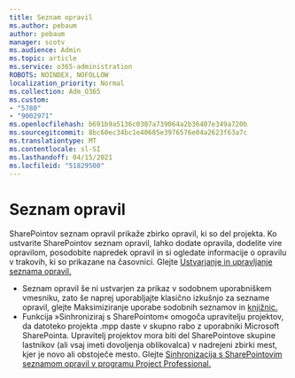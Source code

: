 ```yaml
---
title: Seznam opravil
ms.author: pebaum
author: pebaum
manager: scotv
ms.audience: Admin
ms.topic: article
ms.service: o365-administration
ROBOTS: NOINDEX, NOFOLLOW
localization_priority: Normal
ms.collection: Adm_O365
ms.custom:
- "5780"
- "9002971"
ms.openlocfilehash: b691b9a5136c0307a739064a2b36407e349a720b
ms.sourcegitcommit: 8bc60ec34bc1e40685e3976576e04a2623f63a7c
ms.translationtype: MT
ms.contentlocale: sl-SI
ms.lasthandoff: 04/15/2021
ms.locfileid: "51829500"
---
```

# <a name="task-list"></a>Seznam opravil

SharePointov seznam opravil prikaže zbirko opravil, ki so del projekta. Ko ustvarite SharePointov seznam opravil, lahko dodate opravila, dodelite vire opravilom, posodobite napredek opravil in si ogledate informacije o opravilu v trakovih, ki so prikazane na časovnici. Glejte [Ustvarjanje in upravljanje seznama opravil.](https://support.microsoft.com/office/466ad207-46fd-4c77-9af1-41bc23cec21a)  

-   Seznam opravil še ni ustvarjen za prikaz v sodobnem uporabniškem vmesniku, zato še naprej uporabljajte klasično izkušnjo za sezname opravil, glejte Maksimiziranje uporabe sodobnih seznamov in [knjižnic.](https://docs.microsoft.com/sharepoint/dev/transform/modernize-userinterface-lists-and-libraries)
-   Funkcija »Sinhroniziraj s SharePointom« omogoča upravitelju projektov, da datoteko projekta .mpp daste v skupno rabo z uporabniki Microsoft SharePointa. Upravitelj projektov mora biti del SharePointove skupine lastnikov (ali vsaj imeti dovoljenja oblikovalca) v nadrejeni zbirki mest, kjer je novo ali obstoječe mesto. Glejte [Sinhronizacija s SharePointovim seznamom opravil v programu Project Professional.](https://docs.microsoft.com/office/troubleshoot/project/sync-with-tasks-from-project)